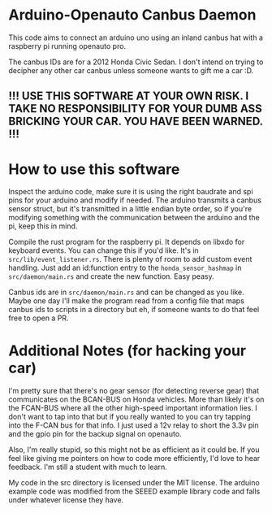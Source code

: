 # Arduino-Openauto Canbus Daemon
This code aims to connect an arduino uno using an inland canbus hat with a raspberry pi running openauto pro.

The canbus IDs are for a 2012 Honda Civic Sedan. I don't intend on trying to decipher any other car canbus unless someone wants to gift me a car :D.

## !!! USE THIS SOFTWARE AT YOUR OWN RISK. I TAKE NO RESPONSIBILITY FOR YOUR DUMB ASS BRICKING YOUR CAR. YOU HAVE BEEN WARNED. !!!

# How to use this software
Inspect the arduino code, make sure it is using the right baudrate and spi pins for your arduino and modify if needed. The arduino transmits a canbus sensor struct, but it's transmitted in a little endian byte order, so if you're modifying something with the communication between the arduino and the pi, keep this in mind.

Compile the rust program for the raspberry pi. It depends on libxdo for keyboard events. You can change this if you'd like. It's in ``src/lib/event_listener.rs``.
There is plenty of room to add custom event handling. Just add an id:function entry to the `honda_sensor_hashmap` in `src/daemon/main.rs` and create the new function. Easy peasy.

Canbus ids are in `src/daemon/main.rs` and can be changed as you like. Maybe one day I'll make the program read from a config file that maps canbus ids to scripts in a directory but eh, if someone wants to do that feel free to open a PR.

# Additional Notes (for hacking your car)
I'm pretty sure that there's no gear sensor (for detecting reverse gear) that communicates on the BCAN-BUS on Honda vehicles. More than likely it's on the FCAN-BUS where all the other high-speed important information lies. I don't want to tap into that but if you really wanted to you can try tapping into the F-CAN bus for that info. I just used a 12v relay to short the 3.3v pin and the gpio pin for the backup signal on openauto.

Also, I'm really stupid, so this might not be as efficient as it could be. If you feel like giving me pointers on how to code more efficiently, I'd love to hear feedback. I'm still a student with much to learn.

My code in the src directory is licensed under the MIT license. The arduino example code was modified from the SEEED example library code and falls under whatever license they have.
